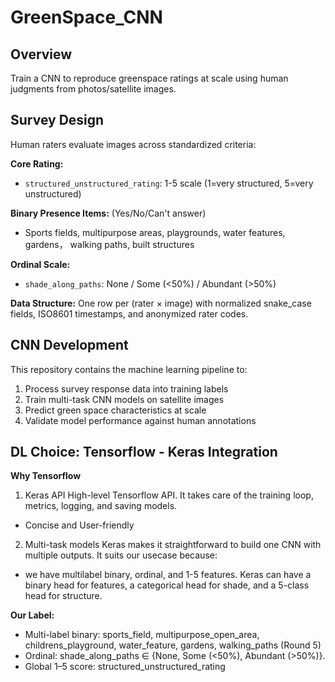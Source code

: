 # GreenSpace_CNN

## Overview
Train a CNN to reproduce greenspace ratings at scale using human judgments from photos/satellite images.

## Survey Design
Human raters evaluate images across standardized criteria:

**Core Rating:**
- `structured_unstructured_rating`: 1-5 scale (1=very structured, 5=very unstructured)

**Binary Presence Items:** (Yes/No/Can't answer)
- Sports fields, multipurpose areas, playgrounds, water features, gardens， walking paths, built structures

**Ordinal Scale:**
- `shade_along_paths`: None / Some (<50%) / Abundant (>50%)

**Data Structure:** One row per (rater × image) with normalized snake_case fields, ISO8601 timestamps, and anonymized rater codes.

## CNN Development
This repository contains the machine learning pipeline to:
1. Process survey response data into training labels
2. Train multi-task CNN models on satellite images
3. Predict green space characteristics at scale
4. Validate model performance against human annotations

## DL Choice: Tensorflow - Keras Integration
**Why Tensorflow**
1. Keras API
High-level Tensorflow API. It takes care of the training loop, metrics, logging, and saving models.
- Concise and User-friendly
2. Multi-task models
Keras makes it straightforward to build one CNN with multiple outputs. It suits our usecase because:
- we have multilabel binary, ordinal, and 1-5 features. Keras can have a binary head for features, a categorical head for shade, and a 5-class head for structure. 

**Our Label:**
- Multi-label binary: sports_field, multipurpose_open_area, childrens_playground, water_feature, gardens, walking_paths (Round 5)
- Ordinal: shade_along_paths ∈ {None, Some (<50%), Abundant (>50%)}.
- Global 1–5 score: structured_unstructured_rating
